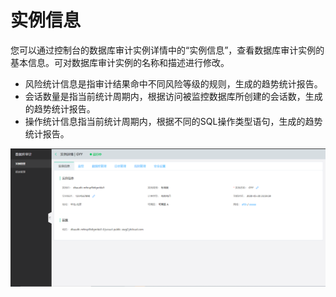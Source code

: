 # 实例信息

您可以通过控制台的数据库审计实例详情中的“实例信息”，查看数据库审计实例的基本信息。可对数据库审计实例的名称和描述进行修改。

- 风险统计信息是指审计结果命中不同风险等级的规则，生成的趋势统计报告。
- 会话数量是指当前统计周期内，根据访问被监控数据库所创建的会话数，生成的趋势统计报告。
- 操作统计信息指当前统计周期内，根据不同的SQL操作类型语句，生成的趋势统计报告。

![实例信息](/image/Database-Audit/实例信息.png)